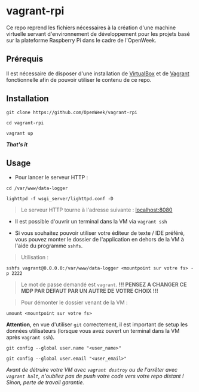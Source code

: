 # vagrant-rpi

Ce repo reprend les fichiers nécessaires à la création d'une machine virtuelle servant d'environnement de développement pour les projets basé sur la plateforme Raspberry Pi dans le cadre de l'OpenWeek.

## Prérequis

Il est nécessaire de disposer d'une installation de [VirtualBox](https://www.virtualbox.org/) et de [Vagrant](https://www.vagrantup.com/) fonctionnelle afin de pouvoir utiliser le contenu de ce repo.

## Installation

```
git clone https://github.com/OpenWeek/vagrant-rpi

cd vagrant-rpi

vagrant up
```
**_That's it_**

## Usage

- Pour lancer le serveur HTTP :

```
cd /var/www/data-logger

lighttpd -f wsgi_server/lighttpd.conf -D
```

> Le serveur HTTP tourne à l'adresse suivante : [localhost:8080](http://localhost:8080)

- Il est possible d'ouvrir un terminal dans la VM via `vagrant ssh`

- Si vous souhaitez pouvoir utiliser votre éditeur de texte / IDE préféré, vous pouvez monter le dossier de l'application en dehors de la VM à l'aide du programme ```sshfs```.

> Utilisation : 

```
sshfs vagrant@0.0.0.0:/var/www/data-logger <mountpoint sur votre fs> -p 2222
```

> Le mot de passe demandé est `vagrant`.
> **!!! PENSEZ A CHANGER CE MDP PAR DEFAUT PAR UN AUTRE DE VOTRE CHOIX !!!**

> Pour démonter le dossier venant de la VM :

```
umount <mountpoint sur votre fs>
```

**Attention**, en vue d'utiliser `git` correctement, il est important de setup les données utilisateurs (lorsque vous avez ouvert un terminal dans la VM après `vagrant ssh`).

```
git config --global user.name "<user_name>"

git config --global user.email "<user_email>"
```

_Avant de détruire votre VM avec `vagrant destroy` ou de l'arrêter avec `vagrant halt`, n'oubliez pas de push votre code vers votre repo distant ! Sinon, perte de travail garantie._


